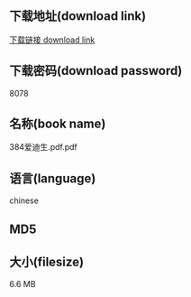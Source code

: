 ## 下载地址(download link)
[下载链接 download link](https://tutu365.netlify.app/?s=384%E7%88%B1%E8%BF%AA%E7%94%9F.pdf)

## 下载密码(download password)
8078

## 名称(book name)
384爱迪生.pdf.pdf

## 语言(language)
chinese

## MD5


## 大小(filesize)
6.6 MB
